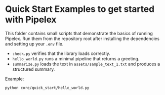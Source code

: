 # Quick Start Examples to get started with Pipelex

This folder contains small scripts that demonstrate the basics of running Pipelex.
Run them from the repository root after installing the dependencies and setting up
your `.env` file.

- `check.py` verifies that the library loads correctly.
- `hello_world.py` runs a minimal pipeline that returns a greeting.
- `summarize.py` loads the text in `assets/sample_text_1.txt` and produces a structured summary.

Example:

```bash
python core/quick_start/hello_world.py
```
